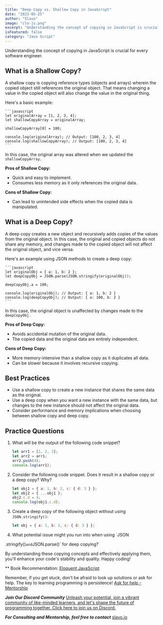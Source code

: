 ```yaml
---
title: "Deep Copy vs. Shallow Copy in JavaScript"
date: "2023-05-25"
author: "Slavo"
image: "clo-js.png"
excerpt: "Understanding the concept of copying in JavaScript is crucial for every software engineer..."
isFeatured: false
category: "Java Script"
---
```


Understanding the concept of copying in JavaScript is crucial for every software engineer.

## What is a Shallow Copy?

A shallow copy is copying reference types (objects and arrays) wherein the copied object still references the original object. That means changing a value in the copied object will also change the value in the original thing.

Here's a basic example:

    ```javascript
    let originalArray = [1, 2, 3, 4];
    let shallowCopyArray = originalArray;

    shallowCopyArray[0] = 100;

    console.log(originalArray); // Output: [100, 2, 3, 4]
    console.log(shallowCopyArray); // Output: [100, 2, 3, 4]
    ```

In this case, the original array was altered when we updated the `shallowCopyArray.`

**Pros of Shallow Copy:**

- Quick and easy to implement.
- Consumes less memory as it only references the original data.

**Cons of Shallow Copy:**

- Can lead to unintended side effects when the copied data is manipulated.

## What is a Deep Copy?

A deep copy creates a new object and recursively adds copies of the values from the original object. In this case, the original and copied objects do not share any memory, and changes made to the copied object will not affect the original object, and vice versa.

Here's an example using JSON methods to create a deep copy:

    ```javascript
    let originalObj = { a: 1, b: 2 };
    let deepCopyObj = JSON.parse(JSON.stringify(originalObj));

    deepCopyObj.a = 100;

    console.log(originalObj); // Output: { a: 1, b: 2 }
    console.log(deepCopyObj); // Output: { a: 100, b: 2 }
    ```

In this case, the original object is unaffected by changes made to the `deepCopyObj.`

**Pros of Deep Copy:**

- Avoids accidental mutation of the original data.
- The copied data and the original data are entirely independent.

**Cons of Deep Copy:**

- More memory-intensive than a shallow copy as it duplicates all data.
- Can be slower because it involves recursive copying.

## Best Practices

- Use a shallow copy to create a new instance that shares the same data as the original.
- Use a deep copy when you want a new instance with the same data, but changes to the new instance should not affect the original data.
- Consider performance and memory implications when choosing between shallow copy and deep copy.

## Practice Questions

1. What will be the output of the following code snippet?

   ```javascript
   let arr1 = [1, 2, 3];
   let arr2 = arr1;
   arr2.push(4);
   console.log(arr1);
   ```

2. Consider the following code snippet. Does it result in a shallow copy or a deep copy? Why?

   ```javascript
   let obj1 = { a: 1, b: 2, c: { d: 3 } };
   let obj2 = { ...obj1 };
   obj2.c.d = 4;
   console.log(obj1.c.d);
   ```

3. Create a deep copy of the following object without using `JSON.stringify()`:

   ```javascript
   let obj = { a: 1, b: 2, c: { d: 3 } };
   ```

4. What potential issue might you run into when using `JSON

.stringify()`and`JSON.parse()` for deep copying?

By understanding these copying concepts and effectively applying them, you'll enhance your code's stability and quality. Happy coding!

\*\* Book Recommendation: [Eloquent JavaScript](https://amzn.to/44UeeZ6)

Remember, if you get stuck, don't be afraid to look up solutions or ask for help. The key to learning programming is persistence! [Ask for help - Mentorship](/contact)

**_Join Our Discord Community_** [Unleash your potential, join a vibrant community of like-minded learners, and let's shape the future of programming together. Click here to join us on Discord.](https://discord.gg/rpfrPaAbFK)

**_For Consulting and Mentorship, feel free to contact_** [slavo.io](/contact)

